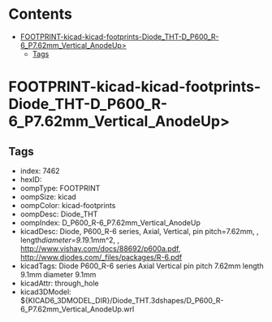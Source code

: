 



Contents
========

* [FOOTPRINT-kicad-kicad-footprints-Diode_THT-D_P600_R-6_P7.62mm_Vertical_AnodeUp>](#footprint-kicad-kicad-footprints-diode_tht-d_p600_r-6_p762mm_vertical_anodeup)
	* [Tags](#tags)

# FOOTPRINT-kicad-kicad-footprints-Diode_THT-D_P600_R-6_P7.62mm_Vertical_AnodeUp>

## Tags

- index: 7462
- hexID: 
- oompType: FOOTPRINT
- oompSize: kicad
- oompColor: kicad-footprints
- oompDesc: Diode_THT
- oompIndex: D_P600_R-6_P7.62mm_Vertical_AnodeUp
- kicadDesc: Diode, P600_R-6 series, Axial, Vertical, pin pitch=7.62mm, , length*diameter=9.1*9.1mm^2, , http://www.vishay.com/docs/88692/p600a.pdf, http://www.diodes.com/_files/packages/R-6.pdf
- kicadTags: Diode P600_R-6 series Axial Vertical pin pitch 7.62mm  length 9.1mm diameter 9.1mm
- kicadAttr: through_hole
- kicad3DModel: ${KICAD6_3DMODEL_DIR}/Diode_THT.3dshapes/D_P600_R-6_P7.62mm_Vertical_AnodeUp.wrl

